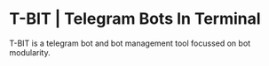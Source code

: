 # T-BIT | Telegram Bots In Terminal
T-BIT is a telegram bot and bot management tool focussed on bot modularity.

